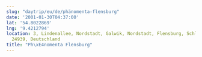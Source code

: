```yaml
---
slug: "daytrip/eu/de/phänomenta-flensburg"
date: '2001-01-30T04:37:00'
lat: '54.8022869'
lng: '9.4212794'
location: 3, Lindenallee, Nordstadt, Galwik, Nordstadt, Flensburg, Schleswig-Holstein,
  24939, Deutschland
title: "Ph\xE4nomenta Flensburg"
---
```



